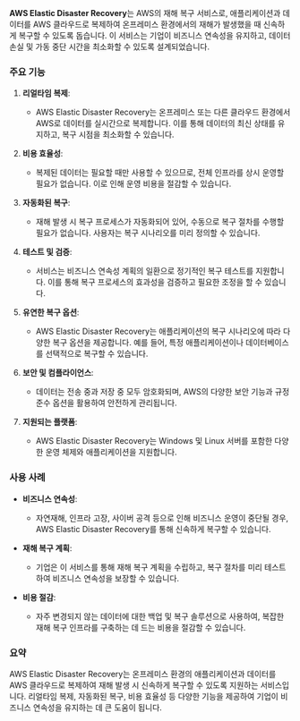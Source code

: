 **AWS Elastic Disaster Recovery**는 AWS의 재해 복구 서비스로, 애플리케이션과 데이터를 AWS 클라우드로 복제하여 온프레미스 환경에서의 재해가 발생했을 때 신속하게 복구할 수 있도록 돕습니다. 이 서비스는 기업이 비즈니스 연속성을 유지하고, 데이터 손실 및 가동 중단 시간을 최소화할 수 있도록 설계되었습니다.

### 주요 기능

1. **리얼타임 복제**:
   - AWS Elastic Disaster Recovery는 온프레미스 또는 다른 클라우드 환경에서 AWS로 데이터를 실시간으로 복제합니다. 이를 통해 데이터의 최신 상태를 유지하고, 복구 시점을 최소화할 수 있습니다.

2. **비용 효율성**:
   - 복제된 데이터는 필요할 때만 사용할 수 있으므로, 전체 인프라를 상시 운영할 필요가 없습니다. 이로 인해 운영 비용을 절감할 수 있습니다.

3. **자동화된 복구**:
   - 재해 발생 시 복구 프로세스가 자동화되어 있어, 수동으로 복구 절차를 수행할 필요가 없습니다. 사용자는 복구 시나리오를 미리 정의할 수 있습니다.

4. **테스트 및 검증**:
   - 서비스는 비즈니스 연속성 계획의 일환으로 정기적인 복구 테스트를 지원합니다. 이를 통해 복구 프로세스의 효과성을 검증하고 필요한 조정을 할 수 있습니다.

5. **유연한 복구 옵션**:
   - AWS Elastic Disaster Recovery는 애플리케이션의 복구 시나리오에 따라 다양한 복구 옵션을 제공합니다. 예를 들어, 특정 애플리케이션이나 데이터베이스를 선택적으로 복구할 수 있습니다.

6. **보안 및 컴플라이언스**:
   - 데이터는 전송 중과 저장 중 모두 암호화되며, AWS의 다양한 보안 기능과 규정 준수 옵션을 활용하여 안전하게 관리됩니다.

7. **지원되는 플랫폼**:
   - AWS Elastic Disaster Recovery는 Windows 및 Linux 서버를 포함한 다양한 운영 체제와 애플리케이션을 지원합니다.

### 사용 사례

- **비즈니스 연속성**:
  - 자연재해, 인프라 고장, 사이버 공격 등으로 인해 비즈니스 운영이 중단될 경우, AWS Elastic Disaster Recovery를 통해 신속하게 복구할 수 있습니다.

- **재해 복구 계획**:
  - 기업은 이 서비스를 통해 재해 복구 계획을 수립하고, 복구 절차를 미리 테스트하여 비즈니스 연속성을 보장할 수 있습니다.

- **비용 절감**:
  - 자주 변경되지 않는 데이터에 대한 백업 및 복구 솔루션으로 사용하여, 복잡한 재해 복구 인프라를 구축하는 데 드는 비용을 절감할 수 있습니다.

### 요약

AWS Elastic Disaster Recovery는 온프레미스 환경의 애플리케이션과 데이터를 AWS 클라우드로 복제하여 재해 발생 시 신속하게 복구할 수 있도록 지원하는 서비스입니다. 리얼타임 복제, 자동화된 복구, 비용 효율성 등 다양한 기능을 제공하여 기업이 비즈니스 연속성을 유지하는 데 큰 도움이 됩니다.